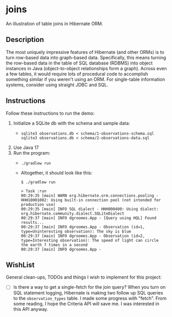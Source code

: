 # joins

An illustration of table joins in Hibernate ORM.


## Description

The most uniquely impressive features of Hibernate (and other ORMs) is to turn row-based data into graph-based data.
Specifically, this means turning the row-based data in the table of SQL database (RDBMS) into object instances in Java
(object-to-object relationships form a graph). Across even a few tables, it would require lots of procedural code
to accomplish something similar if you weren't using an ORM. For single-table information systems, consider using straight
JDBC and SQL.


## Instructions

Follow these instructions to run the demo:

1. Initialize a SQLite db with the schema and sample data:
   * ```shell
     sqlite3 observations.db < schema/1-observations-schema.sql
     sqlite3 observations.db < schema/2-observations-data.sql
     ```
3. Use Java 17
4. Run the program:
   * ```shell
     ./gradlew run
     ```
   * Altogether, it should look like this:
     ```text
     $ ./gradlew run

     > Task :run
     00:29:35 [main] WARN org.hibernate.orm.connections.pooling - HHH10001002: Using built-in connection pool (not intended for production use)
     00:29:35 [main] INFO SQL dialect - HHH000400: Using dialect: org.hibernate.community.dialect.SQLiteDialect
     00:29:37 [main] INFO dgroomes.App - [Query using HQL] Found results...
     00:29:37 [main] INFO dgroomes.App - Observation (id=1, type=Uninteresting observation): The sky is blue
     00:29:37 [main] INFO dgroomes.App - Observation (id=2, type=Interesting observation): The speed of light can circle the earth 7 times in a second
     00:29:37 [main] INFO dgroomes.App -
     ```


## WishList

General clean-ups, TODOs and things I wish to implement for this project:

* [ ] Is there a way to get a single-fetch for the join query? When you turn on SQL statement logging, Hibernate is
      making two follow up SQL queries to the `observation_types` table. I made some progress with "fetch". From some
      reading, I hope the Criteria API will save me. I was interested in this API anyway.
